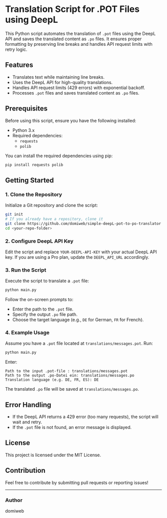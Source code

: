 # Translation Script for .POT Files using DeepL

This Python script automates the translation of `.pot` files using the DeepL API and saves the translated content as `.po` files. It ensures proper formatting by preserving line breaks and handles API request limits with retry logic.

## Features
- Translates text while maintaining line breaks.
- Uses the DeepL API for high-quality translations.
- Handles API request limits (429 errors) with exponential backoff.
- Processes `.pot` files and saves translated content as `.po` files.

## Prerequisites
Before using this script, ensure you have the following installed:
- Python 3.x
- Required dependencies:
  - `requests`
  - `polib`

You can install the required dependencies using pip:
```sh
pip install requests polib
```

## Getting Started

### 1. Clone the Repository
Initialize a Git repository and clone the script:
```sh
git init
# If you already have a repository, clone it
git clone https://github.com/domiweb/simple-deepL-pot-to-po-translator
cd <your-repo-folder>
```

### 2. Configure DeepL API Key
Edit the script and replace `YOUR-DEEPL-API-KEY` with your actual DeepL API key. If you are using a Pro plan, update the `DEEPL_API_URL` accordingly.

### 3. Run the Script
Execute the script to translate a `.pot` file:
```sh
python main.py
```
Follow the on-screen prompts to:
- Enter the path to the `.pot` file.
- Specify the output `.po` file path.
- Choose the target language (e.g., `DE` for German, `FR` for French).

### 4. Example Usage
Assume you have a `.pot` file located at `translations/messages.pot`. Run:
```sh
python main.py
```
Enter:
```
Path to the input .pot-file : translations/messages.pot
Path to the output .po-Datei ein: translations/messages.po
Translation language (e.g. DE, FR, ES): DE
```

The translated `.po` file will be saved at `translations/messages.po`.

## Error Handling
- If the DeepL API returns a 429 error (too many requests), the script will wait and retry.
- If the `.pot` file is not found, an error message is displayed.

## License
This project is licensed under the MIT License.

## Contribution
Feel free to contribute by submitting pull requests or reporting issues!

---

### Author
domiweb


